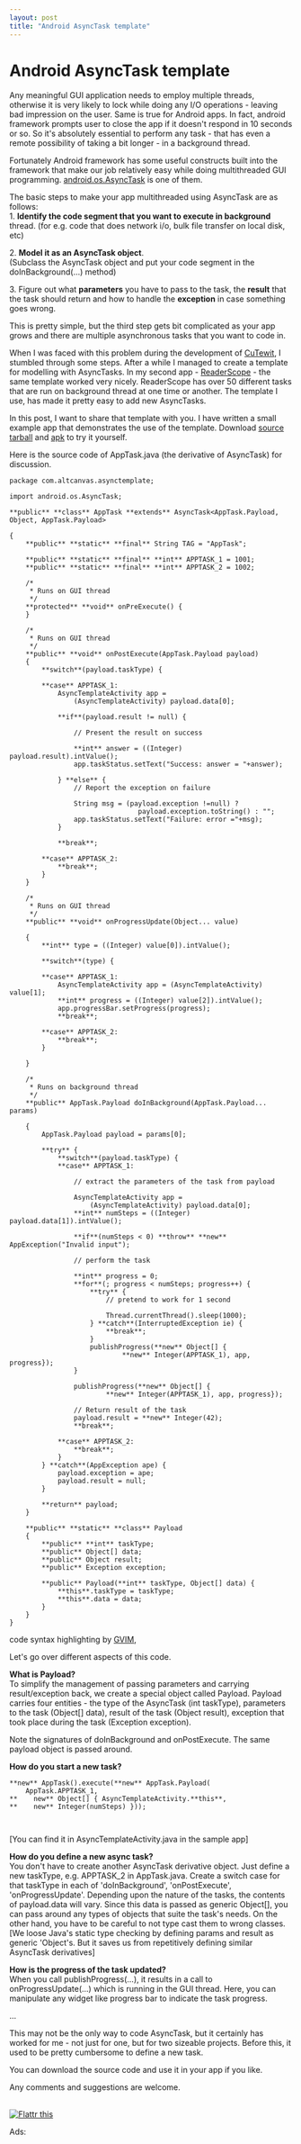 ```yaml
---
layout: post
title: "Android AsyncTask template"
---
```

Android AsyncTask template
===
Any meaningful GUI application needs to employ multiple threads, otherwise it is very likely to lock while doing any I/O operations - leaving bad impression on the user. Same is true for Android apps. In fact, android framework prompts user to close the app if it doesn't respond in 10 seconds or so. So it's absolutely essential to perform any task - that has even a remote possibility of taking a bit longer - in a background thread.  
  
Fortunately Android framework has some useful constructs built into the framework that make our job relatively easy while doing multithreaded GUI programming. [android.os.AsyncTask][0] is one of them.  
  
The basic steps to make your app multithreaded using AsyncTask are as follows:  
1\. **Identify the code segment that you want to execute in background** thread. (for e.g. code that does network i/o, bulk file transfer on local disk, etc)  
  
2\. **Model it as an AsyncTask object**.  
(Subclass the AsyncTask object and put your code segment in the doInBackground(...) method)  
  
3\. Figure out what **parameters** you have to pass to the task, the **result** that the task should return and how to handle the **exception** in case something goes wrong.  
  
This is pretty simple, but the third step gets bit complicated as your app grows and there are multiple asynchronous tasks that you want to code in.  
  
When I was faced with this problem during the development of [CuTewit][1], I stumbled through some steps. After a while I managed to create a template for modelling with AsyncTasks. In my second app - [ReaderScope][2] - the same template worked very nicely. ReaderScope has over 50 different tasks that are run on background thread at one time or another. The template I use, has made it pretty easy to add new AsyncTasks.  
  
In this post, I want to share that template with you. I have written a small example app that demonstrates the use of the template. Download [source tarball][3] and [apk][4] to try it yourself.  
  
Here is the source code of AppTask.java (the derivative of AsyncTask) for discussion.  
  

    package com.altcanvas.asynctemplate;  
      
    import android.os.AsyncTask;  
      
    **public** **class** AppTask **extends** AsyncTask<AppTask.Payload, Object, AppTask.Payload>  
      
    {  
        **public** **static** **final** String TAG = "AppTask";  
      
        **public** **static** **final** **int** APPTASK_1 = 1001;  
        **public** **static** **final** **int** APPTASK_2 = 1002;  
      
        /*  
         * Runs on GUI thread  
         */  
        **protected** **void** onPreExecute() {  
        }  
      
        /*  
         * Runs on GUI thread  
         */  
        **public** **void** onPostExecute(AppTask.Payload payload)  
        {  
            **switch**(payload.taskType) {  
      
            **case** APPTASK_1:  
                AsyncTemplateActivity app =  
                    (AsyncTemplateActivity) payload.data[0];  
      
                **if**(payload.result != null) {  
      
                    // Present the result on success  
      
                    **int** answer = ((Integer) payload.result).intValue();  
                    app.taskStatus.setText("Success: answer = "+answer);  
      
                } **else** {  
                    // Report the exception on failure  
      
                    String msg = (payload.exception !=null) ?  
                                    payload.exception.toString() : "";  
                    app.taskStatus.setText("Failure: error ="+msg);  
                }  
      
                **break**;  
      
            **case** APPTASK_2:  
                **break**;  
            }  
        }  
      
        /*  
         * Runs on GUI thread  
         */  
        **public** **void** onProgressUpdate(Object... value)  
      
        {  
            **int** type = ((Integer) value[0]).intValue();  
      
            **switch**(type) {  
      
            **case** APPTASK_1:  
                AsyncTemplateActivity app = (AsyncTemplateActivity) value[1];  
                **int** progress = ((Integer) value[2]).intValue();  
                app.progressBar.setProgress(progress);  
                **break**;  
      
            **case** APPTASK_2:  
                **break**;  
            }  
      
        }  
      
        /*  
         * Runs on background thread  
         */  
        **public** AppTask.Payload doInBackground(AppTask.Payload... params)  
      
        {  
            AppTask.Payload payload = params[0];  
      
            **try** {  
                **switch**(payload.taskType) {  
                **case** APPTASK_1:  
      
                    // extract the parameters of the task from payload  
      
                    AsyncTemplateActivity app =  
                        (AsyncTemplateActivity) payload.data[0];  
                    **int** numSteps = ((Integer) payload.data[1]).intValue();  
      
                    **if**(numSteps < 0) **throw** **new** AppException("Invalid input");  
      
                    // perform the task  
      
                    **int** progress = 0;  
                    **for**(; progress < numSteps; progress++) {  
                        **try** {  
                            // pretend to work for 1 second  
      
                            Thread.currentThread().sleep(1000);  
                        } **catch**(InterruptedException ie) {  
                            **break**;  
                        }  
                        publishProgress(**new** Object[] {  
                                **new** Integer(APPTASK_1), app, progress});  
                    }  
      
                    publishProgress(**new** Object[] {  
                            **new** Integer(APPTASK_1), app, progress}); 

                    // Return result of the task  
                    payload.result = **new** Integer(42);  
                    **break**;  
      
                **case** APPTASK_2:  
                    **break**;  
                }  
            } **catch**(AppException ape) {  
                payload.exception = ape;  
                payload.result = null;  
            }  
      
            **return** payload;  
        }  
      
        **public** **static** **class** Payload  
        {  
            **public** **int** taskType;  
            **public** Object[] data;  
            **public** Object result;  
            **public** Exception exception;  
      
            **public** Payload(**int** taskType, Object[] data) {  
                **this**.taskType = taskType;  
                **this**.data = data;  
            }  
        }  
    }  
      
    

code syntax highlighting by [GVIM][5],  
  
Let's go over different aspects of this code.  
  
**What is Payload?**   
To simplify the management of passing parameters and carrying result/exception back, we create a special object called Payload. Payload carries four entities - the type of the AsyncTask (int taskType), parameters to the task (Object\[\] data), result of the task (Object result), exception that took place during the task (Exception exception).  
  
Note the signatures of doInBackground and onPostExecute. The same payload object is passed around.  
  
**How do you start a new task?**  
  

    **new** AppTask().execute(**new** AppTask.Payload(  
        AppTask.APPTASK_1,  
    **    new** Object[] { AsyncTemplateActivity.**this**,  
    **    new** Integer(numSteps) })); 

         
    

\[You can find it in AsyncTemplateActivity.java in the sample app\]  
  
**How do you define a new async task?**  
You don't have to create another AsyncTask derivative object. Just define a new taskType, e.g. APPTASK\_2 in AppTask.java. Create a switch case for that taskType in each of 'doInBackground', 'onPostExecute', 'onProgressUpdate'. Depending upon the nature of the tasks, the contents of payload.data will vary. Since this data is passed as generic Object\[\], you can pass around any types of objects that suite the task's needs. On the other hand, you have to be careful to not type cast them to wrong classes.   
\[We loose Java's static type checking by defining params and result as generic 'Object's. But it saves us from repetitively defining similar AsyncTask derivatives\]  
  
**How is the progress of the task updated?**  
When you call publishProgress(...), it results in a call to onProgressUpdate(...) which is running in the GUI thread. Here, you can manipulate any widget like progress bar to indicate the task progress.  
  
...  
  
This may not be the only way to code AsyncTask, but it certainly has worked for me - not just for one, but for two sizeable projects. Before this, it used to be pretty cumbersome to define a new task.  
  
You can download the source code and use it in your app if you like.  
  
Any comments and suggestions are welcome.  
  
[  
![Flattr this](http://api.flattr.com/button/flattr-badge-large.png)][6]  
  
  
Ads:  
  
  


[0]: http://developer.android.com/reference/android/os/AsyncTask.html
[1]: http://www.altcanvas.com/android/cutewit
[2]: http://www.altcanvas.com/android/readerscope
[3]: http://altcanvas.googlecode.com/files/asynctemplate.tar.gz
[4]: http://altcanvas.googlecode.com/files/AsyncTemplate.apk
[5]: http://vim.sourceforge.net/
[6]: http://flattr.com/thing/113850/Android-Async-task-template
